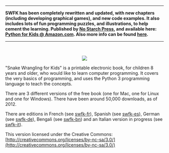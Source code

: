 
---


**SWFK has been completely rewritten and updated, with new chapters (including developing graphical games), and new code examples. It also includes lots of fun programming puzzles, and illustrations, to help cement the learning. Published by [No Starch Press](http://nostarch.com/pythonforkids), and available here: [Python for Kids @ Amazon.com](http://www.amazon.com/Python-Kids-Playful-Introduction-Programming/dp/1593274076/). Also more info can be found [here](http://jasonrbriggs.com/python-for-kids).**


---

<br />
<p align='center'>
<img src='http://swfk.googlecode.com/hg/cover-tn.png' />
</p>

"Snake Wrangling for Kids" is a printable electronic book, for children 8 years and older, who would like to learn computer programming. It covers the very basics of programming, and uses the Python 3 programming language to teach the concepts.

There are 3 different versions of the free book (one for Mac, one for Linux and one for Windows).  There have been around 50,000 downloads, as of 2012.

There are editions in French (see [swfk-fr](http://code.google.com/p/swfk-fr)), Spanish (see [swfk-es](http://code.google.com/p/swfk-es)), German (see [swfk-de](http://code.google.com/p/swfk-de/)), Bengali (see [swfk-bn](http://code.google.com/p/swfk-bn)) and an Italian version in progress (see [swfk-it](https://launchpad.net/swfk-it/)).

This version licensed under the Creative Commons: [http://creativecommons.org/licenses/by-nc-sa/3.0/](http://creativecommons.org/licenses/by-nc-sa/3.0/)

